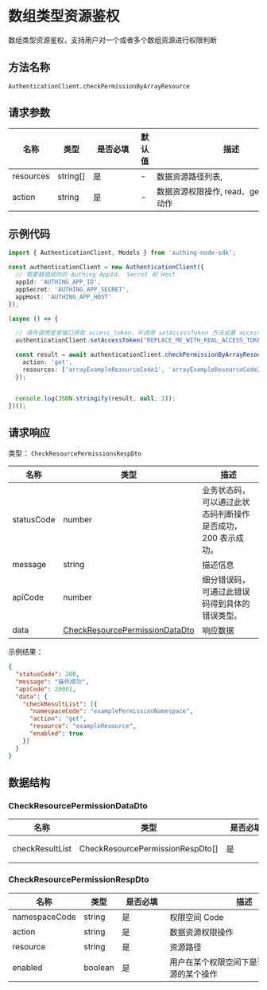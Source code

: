 # 数组类型资源鉴权

<!--
  警告⚠️：
  不要直接修改该文档，
  https://github.com/Authing/authing-docs-factory
  使用该项目进行生成
-->

<LastUpdated />

数组类型资源鉴权，支持用户对一个或者多个数组资源进行权限判断

## 方法名称

`AuthenticationClient.checkPermissionByArrayResource`

## 请求参数

| 名称        | 类型       | <div style="width:80px">是否必填</div> | 默认值 | <div style="width:300px">描述</div> | <div style="width:200px"></div>示例值</div> |
|-----------|----------|------------------------------------|-----|-----------------------------------|------------------------------------------|
| resources | string[] | 是                                  | -   | 数据资源路径列表,                         | `["exampleResource"]`                    |
| action    | string   | 是                                  | -   | 数据资源权限操作, read、get、write 等动作      | `get`                                    |




## 示例代码

```ts
import { AuthenticationClient, Models } from 'authing-node-sdk';

const authenticationClient = new AuthenticationClient({
  // 需要替换成你的 Authing AppId、 Secret 和 Host
  appId: 'AUTHING_APP_ID',
  appSecret: 'AUTHING_APP_SECRET',
  appHost: 'AUTHING_APP_HOST'
});

(async () => {

  // 请先调用登录接口获取 access_token，并调用 setAccessToken 方法设置 access_token
  authenticationClient.setAccessToken("REPLACE_ME_WITH_REAL_ACCESS_TOKEN");

  const result = await authenticationClient.checkPermissionByArrayResource({
    action: 'get',
    resources: ['arrayExampleResourceCode1', 'arrayExampleResourceCode2']
  });


  console.log(JSON.stringify(result, null, 2));
})();

```




## 请求响应

类型： `CheckResourcePermissionsRespDto`

| 名称         | 类型                                                                           | 描述                               |
|------------|------------------------------------------------------------------------------|----------------------------------|
| statusCode | number                                                                       | 业务状态码，可以通过此状态码判断操作是否成功，200 表示成功。 |
| message    | string                                                                       | 描述信息                             |
| apiCode    | number                                                                       | 细分错误码，可通过此错误码得到具体的错误类型。          |
| data       | <a href="#CheckResourcePermissionDataDto">CheckResourcePermissionDataDto</a> | 响应数据                             |



示例结果：

```json
{
  "statusCode": 200,
  "message": "操作成功",
  "apiCode": 20001,
  "data": {
    "checkResultList": [{
      "namespaceCode": "examplePermissionNamespace",
      "action": "get",
      "resource": "exampleResource",
      "enabled": true
    }]
  }
}
```

## 数据结构


### <a id="CheckResourcePermissionDataDto"></a> CheckResourcePermissionDataDto

| 名称              | 类型                               | <div style="width:80px">是否必填</div> | <div style="width:300px">描述</div>                                                         | <div style="width:200px">示例值</div> |
|-----------------|----------------------------------|------------------------------------|-------------------------------------------------------------------------------------------|------------------------------------|
| checkResultList | CheckResourcePermissionRespDto[] | 是                                  | 检查结果列表 嵌套类型：<a href="#CheckResourcePermissionRespDto">CheckResourcePermissionRespDto</a>。 |                                    |


### <a id="CheckResourcePermissionRespDto"></a> CheckResourcePermissionRespDto

| 名称            | 类型      | <div style="width:80px">是否必填</div> | <div style="width:300px">描述</div> | <div style="width:200px">示例值</div> |
|---------------|---------|------------------------------------|-----------------------------------|------------------------------------|
| namespaceCode | string  | 是                                  | 权限空间 Code                         | `examplePermissionNamespace`       |
| action        | string  | 是                                  | 数据资源权限操作                          | `get`                              |
| resource      | string  | 是                                  | 资源路径                              | `exampleResource`                  |
| enabled       | boolean | 是                                  | 用户在某个权限空间下是否具有该数据资源的某个操作          | `true`                             |


